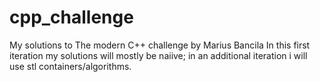 # cpp_challenge
My solutions to The modern C++ challenge by Marius Bancila
In this first iteration my solutions will mostly be naiive; in an additional iteration i will use stl containers/algorithms.